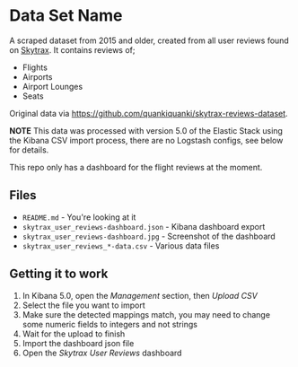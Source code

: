 # Data Set Name

A scraped dataset from 2015 and older, created from all user reviews found on [Skytrax](www.airlinequality.com). It contains reviews of;
 * Flights
 * Airports
 * Airport Lounges
 * Seats

Original data via https://github.com/quankiquanki/skytrax-reviews-dataset.

**NOTE** This data was processed with version 5.0 of the Elastic Stack using the Kibana CSV import process, there are no Logstash configs, see below for details.

This repo only has a dashboard for the flight reviews at the moment.

## Files

 * `README.md` - You're looking at it
 * `skytrax_user_reviews-dashboard.json` - Kibana dashboard export
 * `skytrax_user_reviews-dashboard.jpg` - Screenshot of the dashboard
 * `skytrax_user_reviews_*-data.csv` - Various data files

## Getting it to work

1. In Kibana 5.0, open the *Management* section, then *Upload CSV*
2. Select the file you want to import
3. Make sure the detected mappings match, you may need to change some numeric fields to integers and not strings
4. Wait for the upload to finish
5. Import the dashboard json file
6. Open the *Skytrax User Reviews* dashboard